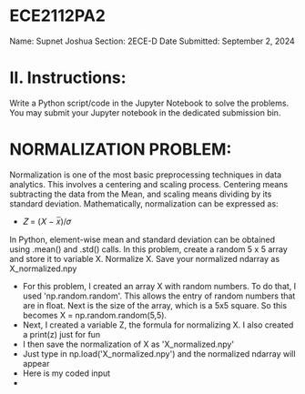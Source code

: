 # ECE2112PA2
Name: Supnet Joshua
Section: 2ECE-D
Date Submitted: September 2, 2024

# II. Instructions:
Write a Python script/code in the Jupyter Notebook to solve the problems. You may submit your Jupyter
notebook in the dedicated submission bin.

# NORMALIZATION PROBLEM: 

Normalization is one of the most basic preprocessing techniques in
data analytics. This involves a centering and scaling process. Centering means subtracting the data from the
Mean, and scaling means dividing by its standard deviation. Mathematically, normalization can be expressed as:
- 𝑍 = (𝑋 − 𝑥̅)/𝜎

In Python, element-wise mean and standard deviation can be obtained using .mean() and .std() calls.
In this problem, create a random 5 x 5 array and store it to variable X. Normalize X. Save your normalized ndarray as X_normalized.npy

- For this problem, I created an array X with random numbers. To do that, I used 'np.random.random'. This allows the entry of random numbers that are in float. Next is the size of the array, which is a 5x5 square. So this becomes X = np.random.random(5,5).
- Next, I created a variable Z, the formula for normalizing X. I also created a print(z) just for fun
- I then save the normalization of X as 'X_normalized.npy'
- Just type in np.load('X_normalized.npy') and the normalized ndarray will appear
- Here is my coded input
- 
